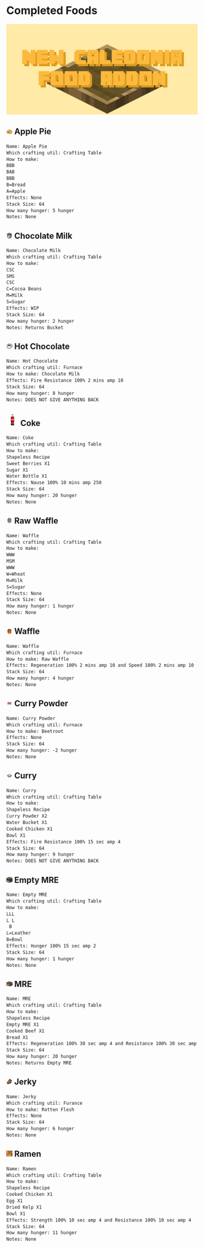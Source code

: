 # Completed Foods

![Title](../background.png)

## [![apple_pie.png](../foodrp/textures/items/apple_pie.png)](../foodrp/textures/items/apple_pie.png) Apple Pie

```txt
Name: Apple Pie
Which crafting util: Crafting Table
How to make:
BBB
BAB
BBB
B=Bread
A=Apple
Effects: None
Stack Size: 64
How many hunger: 5 hunger
Notes: None
```



## [![chocolate_milk.png](../foodrp/textures/items/chocolate_milk.png)](../foodrp/textures/items/chocolate_milk.png) Chocolate Milk

```txt
Name: Chocolate Milk
Which crafting util: Crafting Table
How to make:
CSC
SMS
CSC
C=Cocoa Beans
M=Milk
S=Sugar
Effects: WIP
Stack Size: 64
How many hunger: 2 hunger
Notes: Returns Bucket
```

## [![hot_chocolate.png](../foodrp/textures/items/hot_chocolate.png)](../foodrp/textures/items/hot_chocolate.png) Hot Chocolate

```txt
Name: Hot Chocolate
Which crafting util: Furnace
How to make: Chocolate Milk
Effects: Fire Resistance 100% 2 mins amp 10
Stack Size: 64
How many hunger: 8 hunger
Notes: DOES NOT GIVE ANYTHING BACK
```

<!--## [![coke.png](../foodrp/textures/items/coke.png)](../foodrp/textures/items/coke.png) Coke-->
<h2>
 <a herf="../foodrp/textures/items/coke.png">
  <img src="../foodrp/textures/items/coke.png" width="32px" height="32px" alt="coke.png">
  Coke
 </a>
</h2>

```txt
Name: Coke
Which crafting util: Crafting Table
How to make:
Shapeless Recipe
Sweet Berries X1
Sugar X1
Water Bottle X1
Effects: Nause 100% 10 mins amp 250
Stack Size: 64
How many hunger: 20 hunger
Notes: None
```

## [![raw_wafffle.png](../foodrp/textures/items/raw_wafffle.png)](../foodrp/textures/items/raw_wafffle.png) Raw Waffle

```txt
Name: Waffle
Which crafting util: Crafting Table
How to make:
WWW
MSM
WWW
W=Wheat
M=Milk
S=Sugar
Effects: None
Stack Size: 64
How many hunger: 1 hunger
Notes: None
```

## [![waffle.png](../foodrp/textures/items/waffle.png)](../foodrp/textures/items/waffle.png) Waffle

```txt
Name: Waffle
Which crafting util: Furnace
How to make: Raw Waffle
Effects: Regeneration 100% 2 mins amp 10 and Speed 100% 2 mins amp 10
Stack Size: 64
How many hunger: 4 hunger
Notes: None
```

## [![seasoning.png](../foodrp/textures/items/seasoning.png)](../foodrp/textures/items/seasoning.png) Curry Powder

```txt
Name: Curry Powder
Which crafting util: Furnace
How to make: Beetroot
Effects: None
Stack Size: 64
How many hunger: -2 hunger
Notes: None
```

## [![curry.png](../foodrp/textures/items/curry.png)](../foodrp/textures/items/curry.png) Curry

```txt
Name: Curry
Which crafting util: Crafting Table
How to make: 
Shapeless Recipe
Curry Powder X2
Water Bucket X1
Cooked Chicken X1
Bowl X1
Effects: Fire Resistance 100% 15 sec amp 4
Stack Size: 64
How many hunger: 9 hunger
Notes: DOES NOT GIVE ANYTHING BACK
```

## [![empty_mre.png](../foodrp/textures/items/empty_mre.png)](../foodrp/textures/items/empty_mre.png) Empty MRE

```txt
Name: Empty MRE
Which crafting util: Crafting Table
How to make: 
LLL
L L
 B
L=Leather
B=Bowl
Effects: Hunger 100% 15 sec amp 2
Stack Size: 64
How many hunger: 1 hunger
Notes: None
```

## [![mre.png](../foodrp/textures/items/mre.png)](../foodrp/textures/items/mre.png) MRE

```txt
Name: MRE
Which crafting util: Crafting Table
How to make: 
Shapeless Recipe
Empty MRE X1
Cooked Beef X1
Bread X1
Effects: Regeneration 100% 30 sec amp 4 and Resistance 100% 30 sec amp 4
Stack Size: 64
How many hunger: 20 hunger
Notes: Returns Empty MRE
```

## [![jerky.png](../foodrp/textures/items/jerky.png)](../foodrp/textures/items/jerky.png) Jerky

```txt
Name: Jerky
Which crafting util: Furance
How to make: Rotten Flesh
Effects: None
Stack Size: 64
How many hunger: 6 hunger
Notes: None
```

## [![ramen.png](../foodrp/textures/items/ramen.png)](../foodrp/textures/items/ramen.png) Ramen

```txt
Name: Ramen
Which crafting util: Crafting Table
How to make:
Shapeless Recipe
Cooked Chicken X1
Egg X1
Dried Kelp X1
Bowl X1
Effects: Strength 100% 10 sec amp 4 and Resistance 100% 10 sec amp 4
Stack Size: 64
How many hunger: 11 hunger
Notes: None
```
